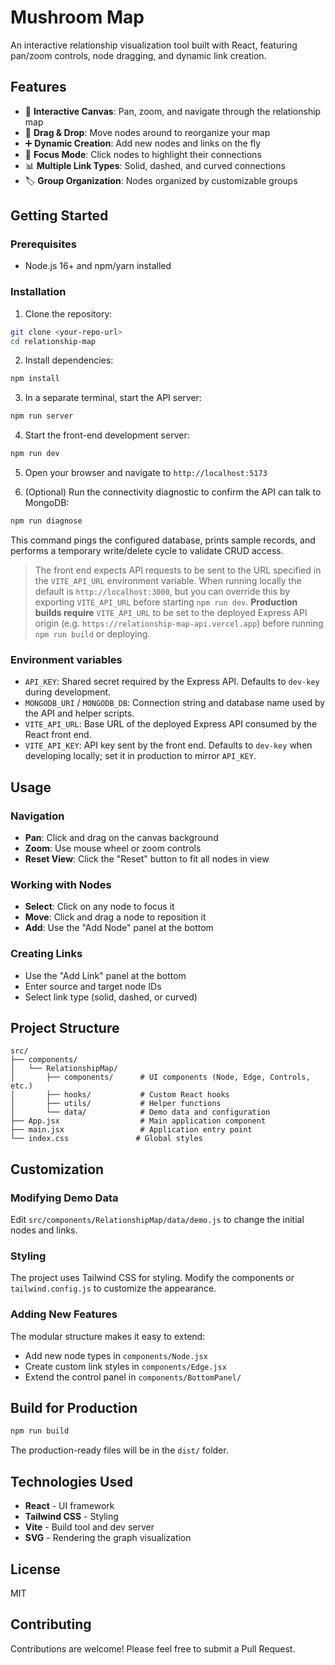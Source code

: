 # Mushroom Map

An interactive relationship visualization tool built with React, featuring pan/zoom controls, node dragging, and dynamic link creation.

## Features

- 🎨 **Interactive Canvas**: Pan, zoom, and navigate through the relationship map
- 🔄 **Drag & Drop**: Move nodes around to reorganize your map
- ➕ **Dynamic Creation**: Add new nodes and links on the fly
- 🎯 **Focus Mode**: Click nodes to highlight their connections
- 📊 **Multiple Link Types**: Solid, dashed, and curved connections
- 🏷️ **Group Organization**: Nodes organized by customizable groups

## Getting Started

### Prerequisites

- Node.js 16+ and npm/yarn installed

### Installation

1. Clone the repository:
```bash
git clone <your-repo-url>
cd relationship-map
```

2. Install dependencies:
```bash
npm install
```

3. In a separate terminal, start the API server:
```bash
npm run server
```

4. Start the front-end development server:
```bash
npm run dev
```

5. Open your browser and navigate to `http://localhost:5173`

6. (Optional) Run the connectivity diagnostic to confirm the API can talk to MongoDB:
```bash
npm run diagnose
```
This command pings the configured database, prints sample records, and performs a temporary write/delete cycle to validate CRUD access.

> The front end expects API requests to be sent to the URL specified in the
> `VITE_API_URL` environment variable. When running locally the default is
> `http://localhost:3000`, but you can override this by exporting
> `VITE_API_URL` before starting `npm run dev`. **Production builds require**
> `VITE_API_URL` to be set to the deployed Express API origin (e.g.
> `https://relationship-map-api.vercel.app`) before running `npm run build` or
> deploying.

### Environment variables

- `API_KEY`: Shared secret required by the Express API. Defaults to `dev-key` during development.
- `MONGODB_URI` / `MONGODB_DB`: Connection string and database name used by the API and helper scripts.
- `VITE_API_URL`: Base URL of the deployed Express API consumed by the React front end.
- `VITE_API_KEY`: API key sent by the front end. Defaults to `dev-key` when developing locally; set it in production to mirror `API_KEY`.

## Usage

### Navigation
- **Pan**: Click and drag on the canvas background
- **Zoom**: Use mouse wheel or zoom controls
- **Reset View**: Click the "Reset" button to fit all nodes in view

### Working with Nodes
- **Select**: Click on any node to focus it
- **Move**: Click and drag a node to reposition it
- **Add**: Use the "Add Node" panel at the bottom

### Creating Links
- Use the "Add Link" panel at the bottom
- Enter source and target node IDs
- Select link type (solid, dashed, or curved)

## Project Structure

```
src/
├── components/
│   └── RelationshipMap/
│       ├── components/      # UI components (Node, Edge, Controls, etc.)
│       ├── hooks/           # Custom React hooks
│       ├── utils/           # Helper functions
│       └── data/            # Demo data and configuration
├── App.jsx                  # Main application component
├── main.jsx                 # Application entry point
└── index.css               # Global styles
```

## Customization

### Modifying Demo Data

Edit `src/components/RelationshipMap/data/demo.js` to change the initial nodes and links.

### Styling

The project uses Tailwind CSS for styling. Modify the components or `tailwind.config.js` to customize the appearance.

### Adding New Features

The modular structure makes it easy to extend:
- Add new node types in `components/Node.jsx`
- Create custom link styles in `components/Edge.jsx`
- Extend the control panel in `components/BottomPanel/`

## Build for Production

```bash
npm run build
```

The production-ready files will be in the `dist/` folder.

## Technologies Used

- **React** - UI framework
- **Tailwind CSS** - Styling
- **Vite** - Build tool and dev server
- **SVG** - Rendering the graph visualization

## License

MIT

## Contributing

Contributions are welcome! Please feel free to submit a Pull Request.